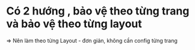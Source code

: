 # Có 2 hướng , bảo vệ theo từng trang và bảo vệ theo từng layout

=> Nên làm theo từng Layout - đơn giản, không cần config từng trang
